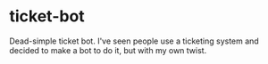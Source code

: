 # ticket-bot
Dead-simple ticket bot. I've seen people use a ticketing system and decided to make a bot to do it, but with my own twist.
